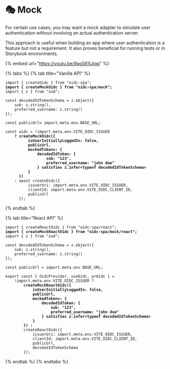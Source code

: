 # 🎭 Mock

For certain use cases, you may want a mock adapter to simulate user authentication without involving an actual authentication server. &#x20;

This approach is useful when building an app where user authentication is a feature but not a requirement.  It also proves beneficial for running tests or in Storybook environments.

{% embed url="https://youtu.be/9agS61jJjqg" %}

{% tabs %}
{% tab title="Vanilla API" %}
<pre class="language-typescript"><code class="lang-typescript">import { createOidc } from "oidc-spa";
<strong>import { createMockOidc } from "oidc-spa/mock";
</strong>import { z } from "zod";

const decodedIdTokenSchema = z.object({
    sub: z.string(),
    preferred_username: z.string()
});

const publicUrl= import.meta.env.BASE_URL;

const oidc = !import.meta.env.VITE_OIDC_ISSUER
<strong>    ? createMockOidc({
</strong><strong>          isUserInitiallyLoggedIn: false,
</strong><strong>          publicUrl,
</strong><strong>          mockedTokens: {
</strong><strong>              decodedIdToken: {
</strong><strong>                  sub: "123",
</strong><strong>                  preferred_username: "john doe"
</strong><strong>              } satisfies z.infer&#x3C;typeof decodedIdTokenSchema>
</strong><strong>          }
</strong><strong>      })
</strong>    : await createOidc({
          issuerUri: import.meta.env.VITE_OIDC_ISSUER,
          clientId: import.meta.env.VITE_OIDC_CLIENT_ID,
          publicUrl
      });
</code></pre>
{% endtab %}

{% tab title="React API" %}
<pre class="language-typescript"><code class="lang-typescript">import { createReactOidc } from "oidc-spa/react";
<strong>import { createMockReactOidc } from "oidc-spa/mock/react";
</strong>import { z } from "zod";

const decodedIdTokenSchema = z.object({
    sub: z.string(),
    preferred_username: z.string()
});

const publicUrl = import.meta.env.BASE_URL;

export const { OidcProvider, useOidc, prOidc } =
    !import.meta.env.VITE_OIDC_ISSUER ?
<strong>        createMockReactOidc({
</strong><strong>            isUserInitiallyLoggedIn: false,
</strong><strong>            publicUrl,
</strong><strong>            mockedTokens: {
</strong><strong>                decodedIdToken: {
</strong><strong>                    sub: "123",
</strong><strong>                    preferred_username: "john doe"
</strong><strong>                } satisfies z.infer&#x3C;typeof decodedIdTokenSchema>
</strong><strong>            }
</strong><strong>        }) :
</strong>        createReactOidc({
            issuerUri: import.meta.env.VITE_OIDC_ISSUER,
            clientId: import.meta.env.VITE_OIDC_CLIENT_ID,
            publicUrl,
            decodedIdTokenSchema
        });
</code></pre>
{% endtab %}
{% endtabs %}
